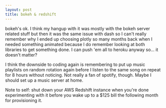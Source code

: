 ```yaml
---
layout: post
title: bokeh & redshift
---
```


bokeh's ok. I think my hangup with it was mostly with the bokeh server related stuff but then it was the same issue with dash so I can't really remember why I ended up choosing plotly so many months back when I needed something animated because I do remember looking at both libraries to get something done. I can push 'em all to heroku anyway so... it doesn't matter? 

I think the downside to coding again is remembering to put up music playlists on random rotation again before I listen to the same song on repeat for 8 hours without noticing. Not really a fan of spotify, though. Maybe I should set up a music server at home. 

Note to self: shut down your AWS Redshift instance when you're done experimenting with it before you wake up to a $125 bill the following month for provisioning it. 